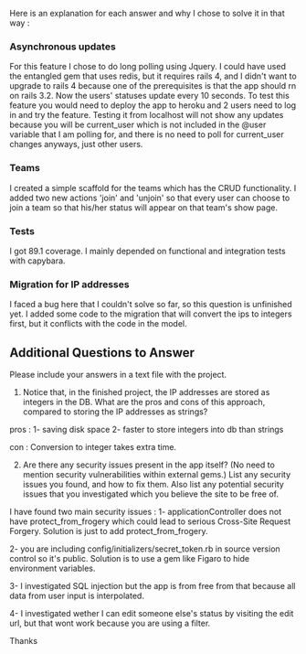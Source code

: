 Here is an explanation for each answer and why I chose to solve it in that way : 


### Asynchronous updates

For this feature I chose to do long polling using Jquery. I could have used the entangled gem that uses redis, but it requires rails 4, and I didn't want to upgrade to rails 4 because one of the prerequisites is that the app should rn on rails 3.2. Now the users' statuses update every 10 seconds. To test this feature you would need to deploy the app to heroku and 2 users need to log in and try the feature. Testing it from localhost will not show any updates because you will be current_user which is not included in the @user variable that I am polling for, and there is no need to poll for current_user changes anyways, just other users. 

### Teams

I created a simple scaffold for the teams which has the CRUD functionality. I added two new actions 'join' and 'unjoin' so that every user can choose to join a team so that his/her status will appear on that team's show page. 

### Tests

I got 89.1 coverage. I mainly depended on functional and integration tests with capybara. 

### Migration for IP addresses

I faced a bug here that I couldn't solve so far, so this question is unfinished yet. I added some code to the migration that will convert the ips to integers first, but it conflicts with the code in the model. 

## Additional Questions to Answer

Please include your answers in a text file with the project.

1. Notice that, in the finished project, the IP addresses are stored as
integers in the DB. What are the pros and cons of this approach, compared
to storing the IP addresses as strings?

pros : 
1- saving disk space
2- faster to store integers into db than strings

con : 
Conversion to integer takes extra time. 

2. Are there any security issues present in the app itself? (No need to
mention security vulnerabilities within external gems.) List any security
issues you found, and how to fix them. Also list any potential security
issues that you investigated which you believe the site to be free of.

I have found two main security issues :
1- applicationController does not have protect_from_frogery which could lead to serious Cross-Site Request Forgery. Solution is just to add protect_from_frogery. 

2- you are including config/initializers/secret_token.rb in source version control so it's public. Solution is to use a gem like Figaro to hide environment variables. 

3- I investigated SQL injection but the app is from free from that because all data from user input is interpolated. 

4- I investigated wether I can edit someone else's status by visiting the edit url, but that wont work because you are using a filter. 

Thanks
